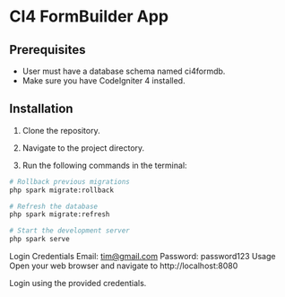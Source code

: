 # CI4 FormBuilder App

## Prerequisites

- User must have a database schema named ci4formdb.
- Make sure you have CodeIgniter 4 installed.

## Installation

1. Clone the repository.

2. Navigate to the project directory.

3. Run the following commands in the terminal:

```bash
# Rollback previous migrations
php spark migrate:rollback

# Refresh the database
php spark migrate:refresh

# Start the development server
php spark serve
```

Login Credentials
Email: tim@gmail.com
Password: password123
Usage
Open your web browser and navigate to http://localhost:8080

Login using the provided credentials.
